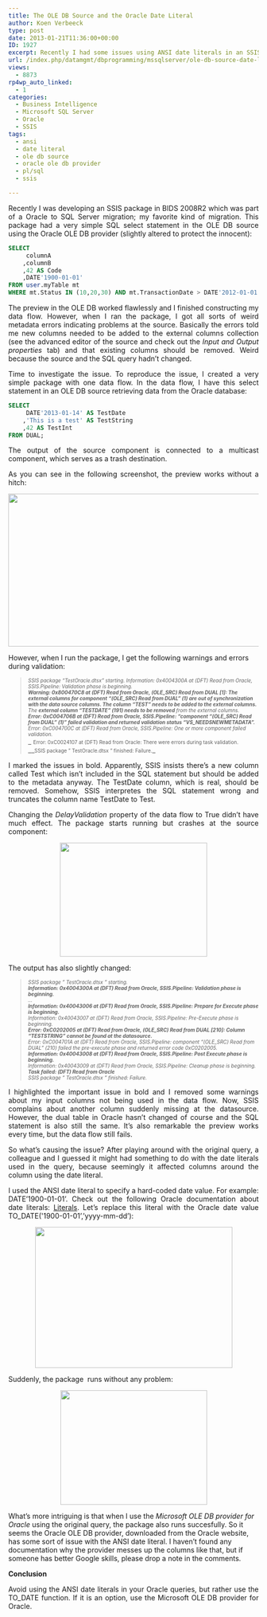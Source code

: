 ```yaml
---
title: The OLE DB Source and the Oracle Date Literal
author: Koen Verbeeck
type: post
date: 2013-01-21T11:36:00+00:00
ID: 1927
excerpt: Recently I had some issues using ANSI date literals in an SSIS OLE DB source query to an Oracle database.
url: /index.php/datamgmt/dbprogramming/mssqlserver/ole-db-source-date-literal/
views:
  - 8873
rp4wp_auto_linked:
  - 1
categories:
  - Business Intelligence
  - Microsoft SQL Server
  - Oracle
  - SSIS
tags:
  - ansi
  - date literal
  - ole db source
  - oracle ole db provider
  - pl/sql
  - ssis

---
```

<p style="text-align: justify;">
  Recently I was developing an SSIS package in BIDS 2008R2 which was part of a Oracle to SQL Server migration; my favorite kind of migration. This package had a very simple SQL select statement in the OLE DB source using the Oracle OLE DB provider (slightly altered to protect the innocent):
</p>

```SQL
SELECT
	 columnA
	,columnB
	,42 AS Code
	,DATE'1900-01-01'
FROM user.myTable mt
WHERE mt.Status IN (10,20,30) AND mt.TransactionDate > DATE'2012-01-01';
```
<p style="text-align: justify;">
  The preview in the OLE DB worked flawlessly and I finished constructing my data flow. However, when I ran the package, I got all sorts of weird metadata errors indicating problems at the source. Basically the errors told me new columns needed to be added to the external columns collection (see the advanced editor of the source and check out the <em>Input and Output properties</em> tab) and that existing columns should be removed. Weird because the source and the SQL query hadn’t changed.
</p>

<p style="text-align: justify;">
  Time to investigate the issue. To reproduce the issue, I created a very simple package with one data flow. In the data flow, I have this select statement in an OLE DB source retrieving data from the Oracle database:
</p>

```SQL
SELECT
	 DATE'2013-01-14' AS TestDate
	,'This is a test' AS TestString
	,42 AS TestInt
FROM DUAL;
```
<p style="text-align: justify;">
  The output of the source component is connected to a multicast component, which serves as a trash destination.
</p>

<p style="text-align: justify;">
  As you can see in the following screenshot, the preview works without a hitch:
</p>

<div class="image_block" style="text-align: center;">
  <a href="/media/users/koenverbeeck/Oracle_DateLiteral/sourceconnection.PNG?mtime=1358753514"><img src="/wp-content/uploads/users/koenverbeeck/Oracle_DateLiteral/sourceconnection.PNG?mtime=1358753514" alt="" width="556" height="307" /></a>
</div>

<span style="text-align: justify;">However, when I run the package, I get the following warnings and errors during validation:</span>

> _<span style="font-size: x-small;">SSIS package “TestOracle.dtsx” starting. Information: 0x4004300A at (DFT) Read from Oracle, SSIS.Pipeline: Validation phase is beginning.<br /></span>__<span style="font-size: x-small;">Warning: 0x800470C8 at (DFT) Read from Oracle, (OLE_SRC) Read from DUAL [1]: The external columns for component “(OLE_SRC) Read from DUAL” (1) are out of synchronization with the data source columns. The <strong>column “TEST” needs to be added</strong> to the external columns.<br /></span>__<span style="font-size: x-small;">The <strong>external column “TESTDATE” (191) needs to be removed</strong> from the external columns.<br /></span>__<span style="font-size: x-small;">Error: 0xC004706B at (DFT) Read from Oracle, SSIS.Pipeline: “component “(OLE_SRC) Read from DUAL” (1)” failed validation and returned validation status “VS_NEEDSNEWMETADATA”.<br /></span>__<span style="font-size: x-small;">Error: 0xC004700C at (DFT) Read from Oracle, SSIS.Pipeline: One or more component failed validation.<br /></span>__ <span style="font-size: x-small;">Error: 0xC0024107 at (DFT) Read from Oracle: There were errors during task validation.<br /></span>__<span style="font-size: x-small;">SSIS package ” TestOracle.dtsx ” finished: Failure.</span>_

<p style="text-align: justify;">
  I marked the issues in bold. Apparently, SSIS insists there’s a new column called Test which isn’t included in the SQL statement but should be added to the metadata anyway. The TestDate column, which is real, should be removed. Somehow, SSIS interpretes the SQL statement wrong and truncates the column name TestDate to Test.
</p>

<p style="text-align: justify;">
  Changing the <em>DelayValidation</em> property of the data flow to True didn’t have much effect. The package starts running but crashes at the source component:
</p>

<div class="image_block" style="text-align: center;">
  <a href="/media/users/koenverbeeck/Oracle_DateLiteral/error_delayvalidation.PNG?mtime=1358753556"><img src="/wp-content/uploads/users/koenverbeeck/Oracle_DateLiteral/error_delayvalidation.PNG?mtime=1358753556" alt="" width="296" height="229" /></a>
</div>

<span style="text-align: justify;">The output has also slightly changed:</span>

> _<span style="font-size: x-small;">SSIS package ” TestOracle.dtsx ” starting.<br /></span>__<span style="font-size: x-small;">Information: 0x4004300A at (DFT) Read from Oracle, SSIS.Pipeline: Validation phase is beginning.<br /></span>__<span style="font-size: x-small;">…<br /></span>__<span style="font-size: x-small;">Information: 0x40043006 at (DFT) Read from Oracle, SSIS.Pipeline: Prepare for Execute phase is beginning.<br /></span>__<span style="font-size: x-small;">Information: 0x40043007 at (DFT) Read from Oracle, SSIS.Pipeline: Pre-Execute phase is beginning.<br /></span>__<span style="font-size: x-small;">Error: 0xC0202005 at (DFT) Read from Oracle, (OLE_SRC) Read from DUAL [210]: <strong>Column “TESTSTRING” cannot be found at the datasource</strong>.<br /></span>__<span style="font-size: x-small;">Error: 0xC004701A at (DFT) Read from Oracle, SSIS.Pipeline: component “(OLE_SRC) Read from DUAL” (210) failed the pre-execute phase and returned error code 0xC0202005.<br /></span>__<span style="font-size: x-small;">Information: 0x40043008 at (DFT) Read from Oracle, SSIS.Pipeline: Post Execute phase is beginning.<br /></span>__<span style="font-size: x-small;">Information: 0x40043009 at (DFT) Read from Oracle, SSIS.Pipeline: Cleanup phase is beginning.<br /></span>__<span style="font-size: x-small;">Task failed: (DFT) Read from Oracle<br /></span>__<span style="font-size: x-small;">SSIS package ” TestOracle.dtsx ” finished: Failure.</span>_

<p style="text-align: justify;">
  I highlighted the important issue in bold and I removed some warnings about my input columns not being used in the data flow. Now, SSIS complains about another column suddenly missing at the datasource. However, the dual table in Oracle hasn’t changed of course and the SQL statement is also still the same. It’s also remarkable the preview works every time, but the data flow still fails.
</p>

<p style="text-align: justify;">
  So what’s causing the issue? After playing around with the original query, a colleague and I guessed it might had something to do with the date literals used in the query, because seemingly it affected columns around the column using the date literal.
</p>

<p style="text-align: justify;">
  I used the ANSI date literal to specify a hard-coded date value. For example: DATE’1900-01-01’. Check out the following Oracle documentation about date literals: <a href="http://docs.oracle.com/cd/B19306_01/server.102/b14200/sql_elements003.htm#BABGIGCJ">Literals</a>. Let’s replace this literal with the Oracle date value TO_DATE('1900-01-01’,’yyyy-mm-dd’):
</p>

<div class="image_block" style="text-align: center;">
  <a href="/media/users/koenverbeeck/Oracle_DateLiteral/OracleDateValue_query.PNG?mtime=1358753584"><img src="/wp-content/uploads/users/koenverbeeck/Oracle_DateLiteral/OracleDateValue_query.PNG?mtime=1358753584" alt="" width="397" height="283" /></a>
</div>

<span style="text-align: justify;">Suddenly, the package  runs without any problem:</span>

<div class="image_block" style="text-align: center;">
  <a href="/media/users/koenverbeeck/Oracle_DateLiteral/success.PNG?mtime=1358753621"><img src="/wp-content/uploads/users/koenverbeeck/Oracle_DateLiteral/success.PNG?mtime=1358753621" alt="" width="295" height="230" /></a>
</div>

<span style="text-align: justify;">What’s more intriguing is that when I use the </span>_Microsoft OLE DB provider for Oracle_ <span style="text-align: justify;">using the original query, the package also runs succesfully. So it seems the Oracle OLE DB provider, downloaded from the Oracle website, has some sort of issue with the ANSI date literal. I haven’t found any documentation why the provider messes up the columns like that, but if someone has better Google skills, please drop a note in the comments.</span>

<p style="text-align: justify;">
  <strong>Conclusion</strong>
</p>

<p style="text-align: justify;">
  Avoid using the ANSI date literals in your Oracle queries, but rather use the TO_DATE function. If it is an option, use the Microsoft OLE DB provider for Oracle.
</p>